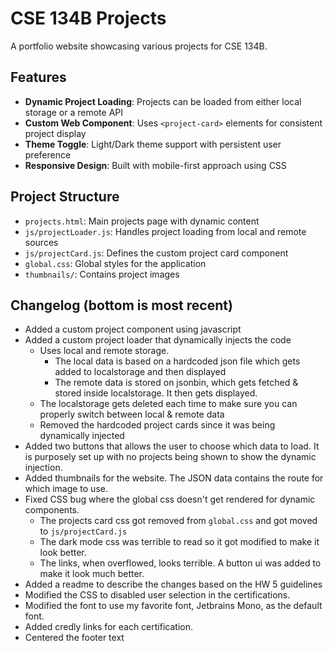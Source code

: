 # CSE 134B Projects

A portfolio website showcasing various projects for CSE 134B.

## Features

-   **Dynamic Project Loading**: Projects can be loaded from either local storage or a remote API
-   **Custom Web Component**: Uses `<project-card>` elements for consistent project display
-   **Theme Toggle**: Light/Dark theme support with persistent user preference
-   **Responsive Design**: Built with mobile-first approach using CSS

## Project Structure

-   `projects.html`: Main projects page with dynamic content
-   `js/projectLoader.js`: Handles project loading from local and remote sources
-   `js/projectCard.js`: Defines the custom project card component
-   `global.css`: Global styles for the application
-   `thumbnails/`: Contains project images

## Changelog (bottom is most recent)

-   Added a custom project component using javascript
-   Added a custom project loader that dynamically injects the code
    -   Uses local and remote storage.
        -   The local data is based on a hardcoded json file which gets added to localstorage and then displayed
        -   The remote data is stored on jsonbin, which gets fetched & stored inside localstorage. It then gets displayed.
    -   The localstorage gets deleted each time to make sure you can properly switch between local & remote data
    -   Removed the hardcoded project cards since it was being dynamically injected
-   Added two buttons that allows the user to choose which data to load. It is purposely set up with no projects being shown to show the dynamic injection.
-   Added thumbnails for the website. The JSON data contains the route for which image to use.
-   Fixed CSS bug where the global css doesn't get rendered for dynamic components.
    -   The projects card css got removed from `global.css` and got moved to `js/projectCard.js`
    -   The dark mode css was terrible to read so it got modified to make it look better.
    -   The links, when overflowed, looks terrible. A button ui was added to make it look much better.
-   Added a readme to describe the changes based on the HW 5 guidelines
-   Modified the CSS to disabled user selection in the certifications.
-   Modified the font to use my favorite font, Jetbrains Mono, as the default font.
-   Added credly links for each certification.
-   Centered the footer text
